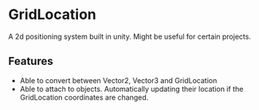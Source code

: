 # GridLocation

A 2d positioning system built in unity. Might be useful for certain projects.

## Features
- Able to convert between Vector2, Vector3 and GridLocation
- Able to attach to objects. Automatically updating their location if the GridLocation coordinates are changed.
